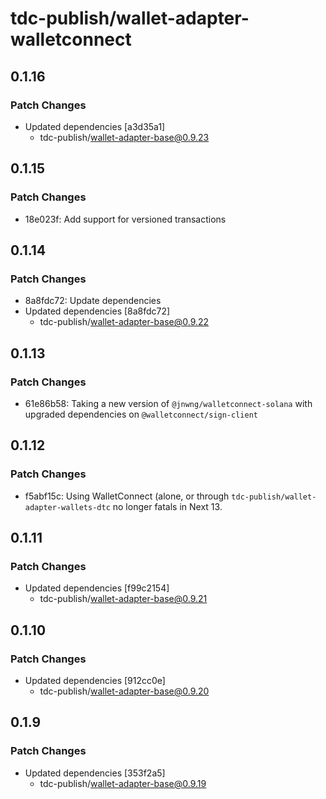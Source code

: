 # tdc-publish/wallet-adapter-walletconnect

## 0.1.16

### Patch Changes

-   Updated dependencies [a3d35a1]
    -   tdc-publish/wallet-adapter-base@0.9.23

## 0.1.15

### Patch Changes

-   18e023f: Add support for versioned transactions

## 0.1.14

### Patch Changes

-   8a8fdc72: Update dependencies
-   Updated dependencies [8a8fdc72]
    -   tdc-publish/wallet-adapter-base@0.9.22

## 0.1.13

### Patch Changes

-   61e86b58: Taking a new version of `@jnwng/walletconnect-solana` with upgraded dependencies on `@walletconnect/sign-client`

## 0.1.12

### Patch Changes

-   f5abf15c: Using WalletConnect (alone, or through `tdc-publish/wallet-adapter-wallets-dtc` no longer fatals in Next 13.

## 0.1.11

### Patch Changes

-   Updated dependencies [f99c2154]
    -   tdc-publish/wallet-adapter-base@0.9.21

## 0.1.10

### Patch Changes

-   Updated dependencies [912cc0e]
    -   tdc-publish/wallet-adapter-base@0.9.20

## 0.1.9

### Patch Changes

-   Updated dependencies [353f2a5]
    -   tdc-publish/wallet-adapter-base@0.9.19
